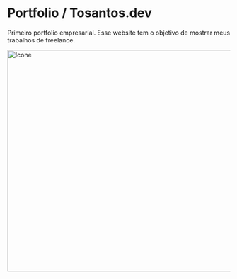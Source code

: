 # Portfolio / Tosantos.dev
 Primeiro portfolio empresarial. Esse website tem o objetivo de mostrar meus trabalhos de freelance.

 <img src="imagens/readme" alt="Icone" width="600" height="500" />

